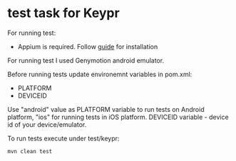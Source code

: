 # test task for Keypr

For running test:
* Appium is required. Follow [guide](https://github.com/appium/appium) for installation 

For running test I used Genymotion android emulator.

Before running tests update environemnt variables in pom.xml:
* PLATFORM
* DEVICEID

Use "android" value as PLATFORM variable to run tests on Android platform, "ios" for running tests in iOS platform.
DEVICEID variable - device id of your device/emulator.

To run tests execute under test/keypr:
```
mvn clean test
```





